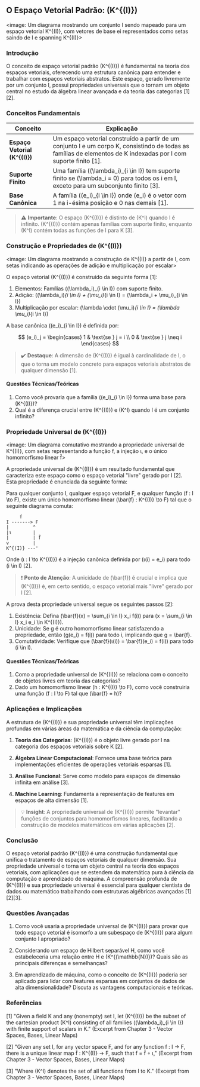 ## O Espaço Vetorial Padrão: (K^{(I)})

<image: Um diagrama mostrando um conjunto I sendo mapeado para um espaço vetorial K^{(I)}, com vetores de base ei representados como setas saindo de I e spanning K^{(I)}>

### Introdução

O conceito de espaço vetorial padrão (K^{(I)}) é fundamental na teoria dos espaços vetoriais, oferecendo uma estrutura canônica para entender e trabalhar com espaços vetoriais abstratos. Este espaço, gerado livremente por um conjunto I, possui propriedades universais que o tornam um objeto central no estudo da álgebra linear avançada e da teoria das categorias [1][2].

### Conceitos Fundamentais

| Conceito                      | Explicação                                                   |
| ----------------------------- | ------------------------------------------------------------ |
| **Espaço Vetorial (K^{(I)})** | Um espaço vetorial construído a partir de um conjunto I e um corpo K, consistindo de todas as famílias de elementos de K indexadas por I com suporte finito [1]. |
| **Suporte Finito**            | Uma família ((\lambda_i)_{i \in I}) tem suporte finito se (\lambda_i = 0) para todos os i em I, exceto para um subconjunto finito [3]. |
| **Base Canônica**             | A família ((e_i)_{i \in I}) onde (e_i) é o vetor com 1 na i-ésima posição e 0 nas demais [1]. |

> ⚠️ **Importante**: O espaço (K^{(I)}) é distinto de (K^I) quando I é infinito. (K^{(I)}) contém apenas famílias com suporte finito, enquanto (K^I) contém todas as funções de I para K [3].

### Construção e Propriedades de (K^{(I)})

<image: Um diagrama mostrando a construção de K^{(I)} a partir de I, com setas indicando as operações de adição e multiplicação por escalar>

O espaço vetorial (K^{(I)}) é construído da seguinte forma [1]:

1. Elementos: Famílias ((\lambda_i)_{i \in I}) com suporte finito.
2. Adição: ((\lambda_i)_{i \in I} + (\mu_i)_{i \in I} = (\lambda_i + \mu_i)_{i \in I})
3. Multiplicação por escalar: (\lambda \cdot (\mu_i)_{i \in I} = (\lambda \mu_i)_{i \in I})

A base canônica ((e_i)_{i \in I}) é definida por:

$$
(e_i)_j = \begin{cases} 
1 & \text{se } j = i \\
0 & \text{se } j \neq i 
\end{cases}
$$

> ✔️ **Destaque**: A dimensão de (K^{(I)}) é igual à cardinalidade de I, o que o torna um modelo concreto para espaços vetoriais abstratos de qualquer dimensão [1].

#### Questões Técnicas/Teóricas

1. Como você provaria que a família ((e_i)_{i \in I}) forma uma base para (K^{(I)})?
2. Qual é a diferença crucial entre (K^{(I)}) e (K^I) quando I é um conjunto infinito?

### Propriedade Universal de (K^{(I)})

<image: Um diagrama comutativo mostrando a propriedade universal de K^{(I)}, com setas representando a função f, a injeção ι, e o único homomorfismo linear f̄>

A propriedade universal de (K^{(I)}) é um resultado fundamental que caracteriza este espaço como o espaço vetorial "livre" gerado por I [2]. Esta propriedade é enunciada da seguinte forma:

Para qualquer conjunto I, qualquer espaço vetorial F, e qualquer função (f : I \to F), existe um único homomorfismo linear (\bar{f} : K^{(I)} \to F) tal que o seguinte diagrama comuta:

```
     f
I -------> F
|         ^
|ι        |
|         | f̄
v         |
K^{(I)} ---'
```

Onde (ι : I \to K^{(I)}) é a injeção canônica definida por (ι(i) = e_i) para todo (i \in I) [2].

> ❗ **Ponto de Atenção**: A unicidade de (\bar{f}) é crucial e implica que (K^{(I)}) é, em certo sentido, o espaço vetorial mais "livre" gerado por I [2].

A prova desta propriedade universal segue os seguintes passos [2]:

1. Existência: Defina (\bar{f}(x) = \sum_{i \in I} x_i f(i)) para (x = \sum_{i \in I} x_i e_i \in K^{(I)}).
2. Unicidade: Se g é outro homomorfismo linear satisfazendo a propriedade, então (g(e_i) = f(i)) para todo i, implicando que g = \bar{f}.
3. Comutatividade: Verifique que (\bar{f}(ι(i)) = \bar{f}(e_i) = f(i)) para todo (i \in I).

#### Questões Técnicas/Teóricas

1. Como a propriedade universal de (K^{(I)}) se relaciona com o conceito de objetos livres em teoria das categorias?
2. Dado um homomorfismo linear (h : K^{(I)} \to F), como você construiria uma função (f : I \to F) tal que (\bar{f} = h)?

### Aplicações e Implicações

A estrutura de (K^{(I)}) e sua propriedade universal têm implicações profundas em várias áreas da matemática e da ciência da computação:

1. **Teoria das Categorias**: (K^{(I)}) é o objeto livre gerado por I na categoria dos espaços vetoriais sobre K [2].

2. **Álgebra Linear Computacional**: Fornece uma base teórica para implementações eficientes de operações vetoriais esparsas [1].

3. **Análise Funcional**: Serve como modelo para espaços de dimensão infinita em análise [3].

4. **Machine Learning**: Fundamenta a representação de features em espaços de alta dimensão [1].

> 💡 **Insight**: A propriedade universal de (K^{(I)}) permite "levantar" funções de conjuntos para homomorfismos lineares, facilitando a construção de modelos matemáticos em várias aplicações [2].

### Conclusão

O espaço vetorial padrão (K^{(I)}) é uma construção fundamental que unifica o tratamento de espaços vetoriais de qualquer dimensão. Sua propriedade universal o torna um objeto central na teoria dos espaços vetoriais, com aplicações que se estendem da matemática pura à ciência da computação e aprendizado de máquina. A compreensão profunda de (K^{(I)}) e sua propriedade universal é essencial para qualquer cientista de dados ou matemático trabalhando com estruturas algébricas avançadas [1][2][3].

### Questões Avançadas

1. Como você usaria a propriedade universal de (K^{(I)}) para provar que todo espaço vetorial é isomorfo a um subespaço de (K^{(I)}) para algum conjunto I apropriado?

2. Considerando um espaço de Hilbert separável H, como você estabeleceria uma relação entre H e (K^{(\mathbb{N})})? Quais são as principais diferenças e semelhanças?

3. Em aprendizado de máquina, como o conceito de (K^{(I)}) poderia ser aplicado para lidar com features esparsas em conjuntos de dados de alta dimensionalidade? Discuta as vantagens computacionais e teóricas.

### Referências

[1] "Given a field K and any (nonempty) set I, let (K^{(I)}) be the subset of the cartesian product (K^I) consisting of all families ((\lambda_i)_{i \in I}) with finite support of scalars in K." (Excerpt from Chapter 3 - Vector Spaces, Bases, Linear Maps)

[2] "Given any set I, for any vector space F, and for any function f : I → F, there is a unique linear map f̄ : K^{(I)} → F, such that f = f̄ ∘ ι," (Excerpt from Chapter 3 - Vector Spaces, Bases, Linear Maps)

[3] "Where (K^I) denotes the set of all functions from I to K." (Excerpt from Chapter 3 - Vector Spaces, Bases, Linear Maps)